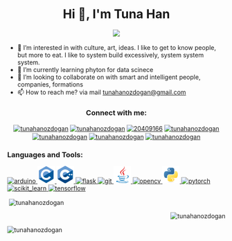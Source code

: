 <h1 align="center">Hi 👋, I'm Tuna Han</h1>
<p align="center"><img src="https://media.giphy.com/media/bcKmIWkUMCjVm/giphy.gif" width="91px"></h2> 

- 👀 I’m interested in 
with culture, art, ideas. I like to get to know people, but more to eat. I like to system build excessively, system system system.
- 🌱 I’m currently learning  phyton for data scinece
- 💞️ I’m looking to collaborate on with
smart and intelligent people, companies, formations
- 📫 How to reach me?  via mail tunahanozdogan@gmail.com


<h3 align="center">Connect with me:</h3>
<p align="center">
<a href="https://twitter.com/tunahanozdogan" target="blank"><img align="center" src="https://cdn.jsdelivr.net/npm/simple-icons@3.0.1/icons/twitter.svg" alt="tunahanozdogan" height="30" width="40" /></a>
<a href="linkedin.com/in/tunahan-özdoğan-86b091109" target="blank"><img align="center" src="https://cdn.jsdelivr.net/npm/simple-icons@3.0.1/icons/linkedin.svg" alt="tunahanozdogan" height="30" width="40" /></a>
<a href="https://stackoverflow.com/users/20409166" target="blank"><img align="center" src="https://cdn.jsdelivr.net/npm/simple-icons@3.0.1/icons/stackoverflow.svg" alt="20409166" height="30" width="40" /></a>
<a href="https://kaggle.com/tunahanozdogan" target="blank"><img align="center" src="https://cdn.jsdelivr.net/npm/simple-icons@3.0.1/icons/kaggle.svg" alt="tunahanozdogan" height="30" width="40" /></a>
<a href="https://fb.com/tunahanozdogan" target="blank"><img align="center" src="https://cdn.jsdelivr.net/npm/simple-icons@3.0.1/icons/facebook.svg" alt="tunahanozdogan" height="30" width="40" /></a>
<a href="https://instagram.com/tunahanozdogan" target="blank"><img align="center" src="https://cdn.jsdelivr.net/npm/simple-icons@3.0.1/icons/instagram.svg" alt="tunahanozdogan" height="30" width="40" /></a>
<a href="https://medium.com/@tunahanozdogan" target="blank"><img align="center" src="https://cdn.jsdelivr.net/npm/simple-icons@3.0.1/icons/medium.svg" alt="tunahanozdogan" height="30" width="40" /></a>
</p>














<h3 align="left">Languages and Tools:</h3>
<p align="left"> <a href="https://www.arduino.cc/" target="_blank"> <img src="https://cdn.worldvectorlogo.com/logos/arduino-1.svg" alt="arduino" width="40" height="40"/> </a> <a href="https://www.cprogramming.com/" target="_blank"> <img src="https://raw.githubusercontent.com/devicons/devicon/master/icons/c/c-original.svg" alt="c" width="40" height="40"/> </a> <a href="https://www.w3schools.com/cpp/" target="_blank"> <img src="https://raw.githubusercontent.com/devicons/devicon/master/icons/cplusplus/cplusplus-original.svg" alt="cplusplus" width="40" height="40"/> </a> <a href="https://flask.palletsprojects.com/" target="_blank"> <img src="https://www.vectorlogo.zone/logos/pocoo_flask/pocoo_flask-icon.svg" alt="flask" width="40" height="40"/> </a> <a href="https://git-scm.com/" target="_blank"> <img src="https://www.vectorlogo.zone/logos/git-scm/git-scm-icon.svg" alt="git" width="40" height="40"/> </a> <a href="https://www.java.com" target="_blank"> <img src="https://raw.githubusercontent.com/devicons/devicon/master/icons/java/java-original.svg" alt="java" width="40" height="40"/> </a> <a href="https://opencv.org/" target="_blank"> <img src="https://www.vectorlogo.zone/logos/opencv/opencv-icon.svg" alt="opencv" width="40" height="40"/> </a> <a href="https://www.python.org" target="_blank"> <img src="https://raw.githubusercontent.com/devicons/devicon/master/icons/python/python-original.svg" alt="python" width="40" height="40"/> </a> <a href="https://pytorch.org/" target="_blank"> <img src="https://www.vectorlogo.zone/logos/pytorch/pytorch-icon.svg" alt="pytorch" width="40" height="40"/> </a> <a href="https://scikit-learn.org/" target="_blank"> <img src="https://upload.wikimedia.org/wikipedia/commons/0/05/Scikit_learn_logo_small.svg" alt="scikit_learn" width="40" height="40"/> </a> <a href="https://www.tensorflow.org" target="_blank"> <img src="https://www.vectorlogo.zone/logos/tensorflow/tensorflow-icon.svg" alt="tensorflow" width="40" height="40"/> </a> </p>




<p>&nbsp;<img align="center" src="https://github-readme-stats.vercel.app/api?username=tunahanozdogan&show_icons=true&locale=en" alt="tunahanozdogan" /></p>













<p align="right"> <img src="https://komarev.com/ghpvc/?username=tunahanozdogan&show_icons=true&locale=en&layout=compact" alt="tunahanozdogan" /> </p>




<p><img align="center" src="https://github-readme-stats.vercel.app/api/top-langs?username=tunahanozdogan&show_icons=true&locale=en&layout=compact" alt="tunahanozdogan" /></p>
<!---
tunahanozdogan/tunahanozdogan is a ✨ special ✨ repository because its `README.md` (this file) appears on your GitHub profile.
You can click the Preview link to take a look at your changes.
--->
